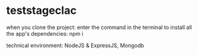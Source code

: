 # teststageclac

when you clone the project: enter the command in the terminal to install all the app's dependencies:
  npm i




technical environment: NodeJS  & ExpressJS, Mongodb 
